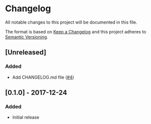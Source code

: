 # Changelog
All notable changes to this project will be documented in this file.

The format is based on [Keep a Changelog](http://keepachangelog.com/en/1.0.0/)
and this project adheres to [Semantic Versioning](http://semver.org/spec/v2.0.0.html).

## [Unreleased]
### Added
- Add CHANGELOG.md file ([#4](https://github.com/salcode/wp-cli-find-content/issues/4))

## [0.1.0] - 2017-12-24
### Added
- Initial release
